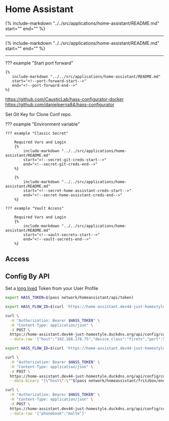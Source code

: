 # Home Assistant

{%
   include-markdown "../../src/applications/home-assistant/README.md"
   start="<!--description-start-->"
   end="<!--description-end-->"
%}

---

{%
   include-markdown "../../src/applications/home-assistant/README.md"
   start="<!--header-start-->"
   end="<!--header-end-->"
%}

---


??? example "Start port forward"

    {%
       include-markdown "../../src/applications/home-assistant/README.md"
       start="<!--port-forward-start-->"
       end="<!--port-forward-end-->"
    %}



https://github.com/CausticLab/hass-configurator-docker
https://github.com/danielperna84/hass-configurator


Set Git Key for Clone Conf repo.


??? example "Environment variable"

    ??? example "Classic Secret"

        Required Vars and Login
        {%
            include-markdown "../../src/applications/home-assistant/README.md"
            start="<!--secret-git-creds-start-->"
            end="<!--secret-git-creds-end-->"
        %}

        {%
            include-markdown "../../src/applications/home-assistant/README.md"
            start="<!--secret-home-assistant-creds-start-->"
            end="<!--secret-home-assistant-creds-end-->"
        %}

    ??? example "Vault Access"

        Required Vars and Login
        {%
            include-markdown "../../src/applications/home-assistant/README.md"
            start="<!--vault-secrets-start-->"
            end="<!--vault-secrets-end-->"
        %}


## Access

## Config By API

Set a [long lived](https://developers.home-assistant.io/docs/auth_api/#long-lived-access-token) Token from your User Profile

```sh
export HASS_TOKEN=$(pass network/homeassistant/api/token)
```


```sh
export HASS_FLOW_ID=$(curl 'https://home-assistant.dev44-just-homestyle.duckdns.org/api/config/config_entries/flow' -H "Authorization: Bearer $HASS_TOKEN" -H "Content-Type: application/json" --data-raw '{"handler":"androidtv","show_advanced_options":false}' --compressed -s | jq -r '.flow_id')
```

```sh
curl \
  -H "Authorization: Bearer $HASS_TOKEN" \
  -H "Content-Type: application/json" \
  -X POST \
  https://home-assistant.dev44-just-homestyle.duckdns.org/api/config/config_entries/flow/$HASS_FLOW_ID \
  --data-raw '{"host":"192.168.178.75","device_class":"firetv","port":5555}'
```


```sh
export HASS_FLOW_ID=$(curl 'https://home-assistant.dev44-just-homestyle.duckdns.org/api/config/config_entries/flow' -H "Authorization: Bearer $HASS_TOKEN" -H "Content-Type: application/json" --data-raw '{"handler":"fritzbox_callmonitor","show_advanced_options":false}' --compressed -s | jq -r '.flow_id')
```
```sh
curl \
  -H "Authorization: Bearer $HASS_TOKEN" \
  -H "Content-Type: application/json" \
  -X POST \
  https://home-assistant.dev44-just-homestyle.duckdns.org/api/config/config_entries/flow/$HASS_FLOW_ID \
  --data-binary "{\"host\":\""$(pass network/homeassistant/fritzbox/endpoint)"\",\"port\":1012,\"username\":\""$(pass network/homeassistant/fritzbox/user)"\" ,\"password\":\""$(pass network/homeassistant/fritzbox/password)"\"}"  
```

```sh
curl \
  -H "Authorization: Bearer $HASS_TOKEN" \
  -H "Content-Type: application/json" \
  -X POST \
  https://home-assistant.dev44-just-homestyle.duckdns.org/api/config/config_entries/flow/$HASS_FLOW_ID \
  --data-raw '{"phonebook":"malte"}'
```
